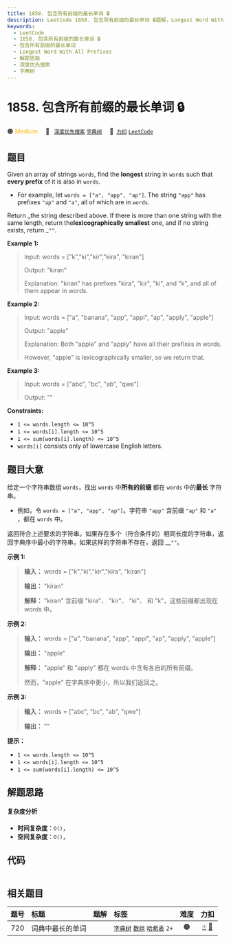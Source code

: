 ```yaml
---
title: 1858. 包含所有前缀的最长单词 🔒
description: LeetCode 1858. 包含所有前缀的最长单词 🔒题解，Longest Word With All Prefixes，包含解题思路、复杂度分析以及完整的 JavaScript 代码实现。
keywords:
  - LeetCode
  - 1858. 包含所有前缀的最长单词 🔒
  - 包含所有前缀的最长单词
  - Longest Word With All Prefixes
  - 解题思路
  - 深度优先搜索
  - 字典树
---
```


# 1858. 包含所有前缀的最长单词 🔒

🟠 <font color=#ffb800>Medium</font>&emsp; 🔖&ensp; [`深度优先搜索`](/tag/depth-first-search.md) [`字典树`](/tag/trie.md)&emsp; 🔗&ensp;[`力扣`](https://leetcode.cn/problems/longest-word-with-all-prefixes) [`LeetCode`](https://leetcode.com/problems/longest-word-with-all-prefixes)

## 题目

Given an array of strings `words`, find the **longest** string in `words` such
that **every prefix** of it is also in `words`.

  * For example, let `words = ["a", "app", "ap"]`. The string `"app"` has prefixes `"ap"` and `"a"`, all of which are in `words`.

Return _the string described above. If there is more than one string with the
same length, return the**lexicographically smallest** one, and if no string
exists, return _`""`.



**Example 1:**

> Input: words = ["k","ki","kir","kira", "kiran"]
> 
> Output: "kiran"
> 
> Explanation: "kiran" has prefixes "kira", "kir", "ki", and "k", and all of them appear in words.

**Example 2:**

> Input: words = ["a", "banana", "app", "appl", "ap", "apply", "apple"]
> 
> Output: "apple"
> 
> Explanation: Both "apple" and "apply" have all their prefixes in words.
> 
> However, "apple" is lexicographically smaller, so we return that.

**Example 3:**

> Input: words = ["abc", "bc", "ab", "qwe"]
> 
> Output: ""

**Constraints:**

  * `1 <= words.length <= 10^5`
  * `1 <= words[i].length <= 10^5`
  * `1 <= sum(words[i].length) <= 10^5`
  * `words[i]` consists only of lowercase English letters.


## 题目大意

给定一个字符串数组 `words`，找出 `words` 中**所有的前缀** 都在 `words` 中的**最长** 字符串。

  * 例如，令 `words = ["a", "app", "ap"]`。字符串 `"app"` 含前缀 `"ap"` 和 `"a"` ，都在 `words` 中。

返回符合上述要求的字符串。如果存在多个（符合条件的）相同长度的字符串，返回字典序中最小的字符串，如果这样的字符串不存在，返回 __`""`。

**示例 1:**

> 
> 
> 
> 
> 
> **输入：** words = ["k","ki","kir","kira", "kiran"]
> 
> **输出：** "kiran"
> 
> **解释：** "kiran" 含前缀 "kira"、 "kir"、 "ki"、 和 "k"，这些前缀都出现在 words 中。
> 
> 

**示例 2:**

> 
> 
> 
> 
> 
> **输入：** words = ["a", "banana", "app", "appl", "ap", "apply", "apple"]
> 
> **输出：** "apple"
> 
> **解释：** "apple" 和 "apply" 都在 words 中含有各自的所有前缀。
> 
> 然而，"apple" 在字典序中更小，所以我们返回之。
> 
> 

**示例 3:**

> 
> 
> 
> 
> 
> **输入：** words = ["abc", "bc", "ab", "qwe"]
> 
> **输出：** ""
> 
> 

**提示：**

  * `1 <= words.length <= 10^5`
  * `1 <= words[i].length <= 10^5`
  * `1 <= sum(words[i].length) <= 10^5`


## 解题思路

#### 复杂度分析

- **时间复杂度**：`O()`，
- **空间复杂度**：`O()`，

## 代码

```javascript

```

## 相关题目

<!-- prettier-ignore -->
| 题号 | 标题 | 题解 | 标签 | 难度 | 力扣 |
| :------: | :------ | :------: | :------ | :------: | :------: |
| 720 | 词典中最长的单词 |  |  [`字典树`](/tag/trie.md) [`数组`](/tag/array.md) [`哈希表`](/tag/hash-table.md) `2+` | 🟠 | [🀄️](https://leetcode.cn/problems/longest-word-in-dictionary) [🔗](https://leetcode.com/problems/longest-word-in-dictionary) |